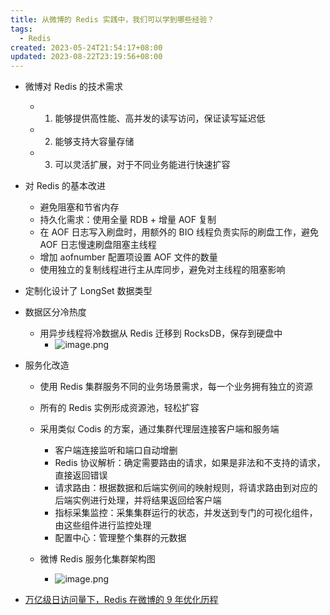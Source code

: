 ```yaml
---
title: 从微博的 Redis 实践中，我们可以学到哪些经验？
tags:
  - Redis
created: 2023-05-24T21:54:17+08:00
updated: 2023-08-22T23:19:56+08:00
---
```


- 微博对 Redis 的技术需求

  - 1. 能够提供高性能、高并发的读写访问，保证读写延迟低
  - 2. 能够支持大容量存储
  - 3. 可以灵活扩展，对于不同业务能进行快速扩容

- 对 Redis 的基本改进

  - 避免阻塞和节省内存
  - 持久化需求：使用全量 RDB + 增量 AOF 复制
  - 在 AOF 日志写入刷盘时，用额外的 BIO 线程负责实际的刷盘工作，避免 AOF 日志慢速刷盘阻塞主线程
  - 增加 aofnumber 配置项设置 AOF 文件的数量
  - 使用独立的复制线程进行主从库同步，避免对主线程的阻塞影响

- 定制化设计了 LongSet 数据类型
- 数据区分冷热度

  - 用异步线程将冷数据从 Redis 迁移到 RocksDB，保存到硬盘中
    - ![image.png](https://cdn.jsdelivr.net/gh/11ze/static/images/redis-47-1.png)


- 服务化改造

  - 使用 Redis 集群服务不同的业务场景需求，每一个业务拥有独立的资源
  - 所有的 Redis 实例形成资源池，轻松扩容
  - 采用类似 Codis 的方案，通过集群代理层连接客户端和服务端

    - 客户端连接监听和端口自动增删
    - Redis 协议解析：确定需要路由的请求，如果是非法和不支持的请求，直接返回错误
    - 请求路由：根据数据和后端实例间的映射规则，将请求路由到对应的后端实例进行处理，并将结果返回给客户端
    - 指标采集监控：采集集群运行的状态，并发送到专门的可视化组件，由这些组件进行监控处理
    - 配置中心：管理整个集群的元数据

  - 微博 Redis 服务化集群架构图
    - ![image.png](https://cdn.jsdelivr.net/gh/11ze/static/images/redis-47-2.png)


- [万亿级日访问量下，Redis 在微博的 9 年优化历程](https://mp.weixin.qq.com/s?__biz=MzkwOTIxNDQ3OA==&mid=2247532706&idx=1&sn=8bdd9a61633ff1a5d121af62cb5c4f51&source=41#wechat_redirect)
